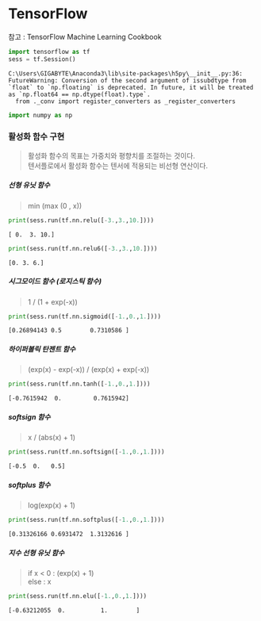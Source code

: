 
# TensorFlow

참고 : TensorFlow Machine Learning Cookbook


```python
import tensorflow as tf
sess = tf.Session()
```

    C:\Users\GIGABYTE\Anaconda3\lib\site-packages\h5py\__init__.py:36: FutureWarning: Conversion of the second argument of issubdtype from `float` to `np.floating` is deprecated. In future, it will be treated as `np.float64 == np.dtype(float).type`.
      from ._conv import register_converters as _register_converters
    


```python
import numpy as np
```

### 활성화 함수 구현

> 활성화 함수의 목표는 가중치와 평향치를 조절하는 것이다. <br>
> 텐서플로에서 활성화 함수는 텐서에 적용되는 비선형 연산이다. <br>

##### 선형 유닛 함수
> min (max (0 , x))


```python
print(sess.run(tf.nn.relu([-3.,3.,10.])))
```

    [ 0.  3. 10.]
    


```python
print(sess.run(tf.nn.relu6([-3.,3.,10.])))
```

    [0. 3. 6.]
    

##### 시그모이드 함수 (로지스틱 함수)
> 1 / (1 + exp(-x))


```python
print(sess.run(tf.nn.sigmoid([-1.,0.,1.])))
```

    [0.26894143 0.5        0.7310586 ]
    

##### 하이퍼볼릭 탄젠트 함수
> (exp(x) - exp(-x)) / (exp(x) + exp(-x))


```python
print(sess.run(tf.nn.tanh([-1.,0.,1.])))
```

    [-0.7615942  0.         0.7615942]
    

##### softsign 함수
> x / (abs(x) + 1)


```python
print(sess.run(tf.nn.softsign([-1.,0.,1.])))
```

    [-0.5  0.   0.5]
    

##### softplus 함수
> log(exp(x) + 1)


```python
print(sess.run(tf.nn.softplus([-1.,0.,1.])))
```

    [0.31326166 0.6931472  1.3132616 ]
    

##### 지수 선형 유닛 함수
> if x < 0 : (exp(x) + 1) <br>
> else : x


```python
print(sess.run(tf.nn.elu([-1.,0.,1.])))
```

    [-0.63212055  0.          1.        ]
    
